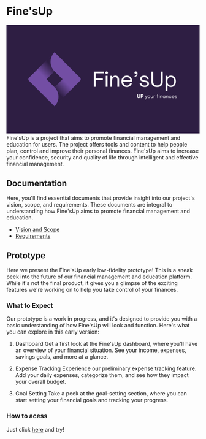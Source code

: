
# Fine'sUp

![Fine'sUp](./logo.png)
Fine'sUp is a project that aims to promote financial management and education for users. The project offers tools and content to help people plan, control and improve their personal finances. Fine'sUp aims to increase your confidence, security and quality of life through intelligent and effective financial management.

## Documentation

Here, you'll find essential documents that provide insight into our project's vision, scope, and requirements. These documents are integral to understanding how Fine'sUp aims to promote financial management and education.

- [Vision and Scope](./documentation/Documento%20de%20Visão%20e%20Escopo%20-%20PI%201.pdf)
- [Requirements](./documentation/Requisitos%20-%20PI%201.pdf)

## Prototype

Here we present the Fine'sUp early low-fidelity prototype! This is a sneak peek into the future of our financial management and education platform. While it's not the final product, it gives you a glimpse of the exciting features we're working on to help you take control of your finances.

### What to Expect

Our prototype is a work in progress, and it's designed to provide you with a basic understanding of how Fine'sUp will look and function. Here's what you can explore in this early version:

1. Dashboard
Get a first look at the Fine'sUp dashboard, where you'll have an overview of your financial situation. See your income, expenses, savings goals, and more at a glance.

1. Expense Tracking
Experience our preliminary expense tracking feature. Add your daily expenses, categorize them, and see how they impact your overall budget.

1. Goal Setting
Take a peek at the goal-setting section, where you can start setting your financial goals and tracking your progress.

### How to acess

Just click [here](https://www.figma.com/proto/0Z1Z2ZQZ2ZQZ2ZQZ2ZQZ2Z/Fine'sUp?node-id=1%3A2&scaling=min-zoom&page-id=0%3A1&starting-point-node-id=1%3A2&show-proto-sidebar=1) and try!
